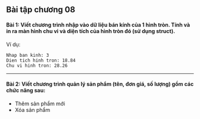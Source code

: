 ## Bài tập chương 08

#### Bài 1: Viết chương trình nhập vào dữ liệu bán kính của 1 hình tròn. Tính và in ra màn hình chu vi và diện tích của hình tròn đó (sử dụng struct).

Ví dụ:
```
Nhap ban kinh: 3
Dien tich hinh tron: 18.84
Chu vi hinh tron: 28.26
```

---

#### Bài 2: Viết chương trình quản lý sản phẩm (tên, đơn giá, số lượng) gồm các chức năng sau:
- Thêm sản phẩm mới
- Xóa sản phẩm
